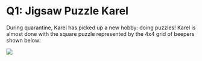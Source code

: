 # Q1: Jigsaw Puzzle Karel

During quarantine, Karel has picked up a new hobby: doing puzzles! Karel is almost done with the square puzzle represented by the 4x4 grid of beepers shown below:

![](https://pandao.github.io/editor.md/images/logos/editormd-logo-180x180.png)

